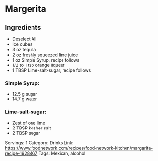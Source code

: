 # Margerita
## Ingredients
- Deselect All
- Ice cubes
- 3 oz tequila
- 2 oz freshly squeezed lime juice
- 1 oz Simple Syrup, recipe follows
- 1/2 to 1 tsp orange liqueur
- 1 TBSP Lime-salt-sugar, recipe follows
### Simple Syrup:
- 12.5 g sugar
- 14.7 g water
### Lime-salt-sugar:
- Zest of one lime
- 2 TBSP kosher salt
- 2 TBSP sugar

Servings: 1
Category: Drinks
Link: https://www.foodnetwork.com/recipes/food-network-kitchen/margarita-recipe-1928467
Tags: Mexican, alcohol

